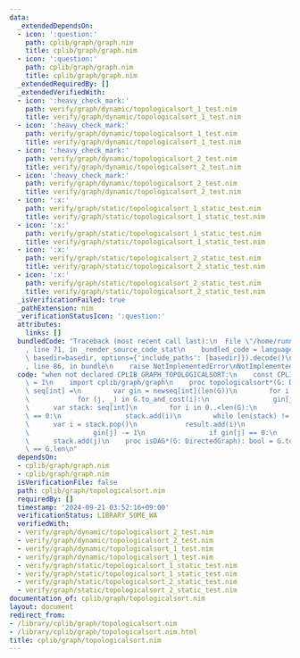 ```yaml
---
data:
  _extendedDependsOn:
  - icon: ':question:'
    path: cplib/graph/graph.nim
    title: cplib/graph/graph.nim
  - icon: ':question:'
    path: cplib/graph/graph.nim
    title: cplib/graph/graph.nim
  _extendedRequiredBy: []
  _extendedVerifiedWith:
  - icon: ':heavy_check_mark:'
    path: verify/graph/dynamic/topologicalsort_1_test.nim
    title: verify/graph/dynamic/topologicalsort_1_test.nim
  - icon: ':heavy_check_mark:'
    path: verify/graph/dynamic/topologicalsort_1_test.nim
    title: verify/graph/dynamic/topologicalsort_1_test.nim
  - icon: ':heavy_check_mark:'
    path: verify/graph/dynamic/topologicalsort_2_test.nim
    title: verify/graph/dynamic/topologicalsort_2_test.nim
  - icon: ':heavy_check_mark:'
    path: verify/graph/dynamic/topologicalsort_2_test.nim
    title: verify/graph/dynamic/topologicalsort_2_test.nim
  - icon: ':x:'
    path: verify/graph/static/topologicalsort_1_static_test.nim
    title: verify/graph/static/topologicalsort_1_static_test.nim
  - icon: ':x:'
    path: verify/graph/static/topologicalsort_1_static_test.nim
    title: verify/graph/static/topologicalsort_1_static_test.nim
  - icon: ':x:'
    path: verify/graph/static/topologicalsort_2_static_test.nim
    title: verify/graph/static/topologicalsort_2_static_test.nim
  - icon: ':x:'
    path: verify/graph/static/topologicalsort_2_static_test.nim
    title: verify/graph/static/topologicalsort_2_static_test.nim
  _isVerificationFailed: true
  _pathExtension: nim
  _verificationStatusIcon: ':question:'
  attributes:
    links: []
  bundledCode: "Traceback (most recent call last):\n  File \"/home/runner/.local/lib/python3.10/site-packages/onlinejudge_verify/documentation/build.py\"\
    , line 71, in _render_source_code_stat\n    bundled_code = language.bundle(stat.path,\
    \ basedir=basedir, options={'include_paths': [basedir]}).decode()\n  File \"/home/runner/.local/lib/python3.10/site-packages/onlinejudge_verify/languages/nim.py\"\
    , line 86, in bundle\n    raise NotImplementedError\nNotImplementedError\n"
  code: "when not declared CPLIB_GRAPH_TOPOLOGICALSORT:\n    const CPLIB_GRAPH_TOPOLOGICALSORT*\
    \ = 1\n    import cplib/graph/graph\n    proc topologicalsort*(G: DirectedGraph):\
    \ seq[int] =\n        var gin = newseq[int](len(G))\n        for i in 0..<len(G):\n\
    \            for (j, _) in G.to_and_cost(i):\n                gin[j] += 1\n  \
    \      var stack: seq[int]\n        for i in 0..<len(G):\n            if gin[i]\
    \ == 0:\n                stack.add(i)\n        while len(stack) != 0:\n      \
    \      var i = stack.pop()\n            result.add(i)\n            for j in G[i]:\n\
    \                gin[j] -= 1\n                if gin[j] == 0:\n              \
    \      stack.add(j)\n    proc isDAG*(G: DirectedGraph): bool = G.topologicalsort.len\
    \ == G.len\n"
  dependsOn:
  - cplib/graph/graph.nim
  - cplib/graph/graph.nim
  isVerificationFile: false
  path: cplib/graph/topologicalsort.nim
  requiredBy: []
  timestamp: '2024-09-21 03:52:16+09:00'
  verificationStatus: LIBRARY_SOME_WA
  verifiedWith:
  - verify/graph/dynamic/topologicalsort_2_test.nim
  - verify/graph/dynamic/topologicalsort_2_test.nim
  - verify/graph/dynamic/topologicalsort_1_test.nim
  - verify/graph/dynamic/topologicalsort_1_test.nim
  - verify/graph/static/topologicalsort_1_static_test.nim
  - verify/graph/static/topologicalsort_1_static_test.nim
  - verify/graph/static/topologicalsort_2_static_test.nim
  - verify/graph/static/topologicalsort_2_static_test.nim
documentation_of: cplib/graph/topologicalsort.nim
layout: document
redirect_from:
- /library/cplib/graph/topologicalsort.nim
- /library/cplib/graph/topologicalsort.nim.html
title: cplib/graph/topologicalsort.nim
---
```


